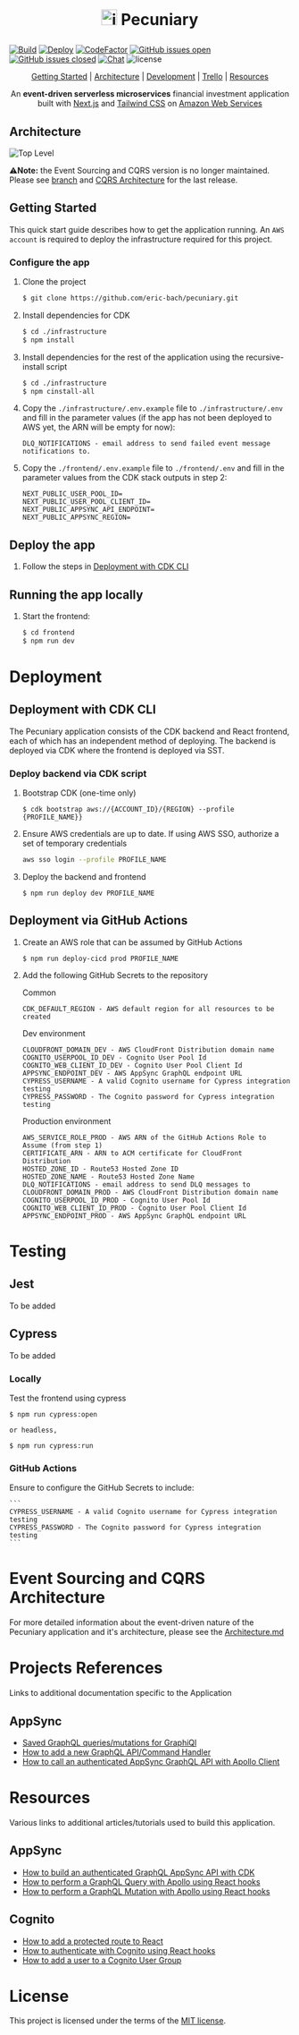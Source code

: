 <h1 align="center">
  <p align="center">
    <img src="references/diagrams/icon.png" height="28" width="28" alt="icon">
    Pecuniary
  </p>
</h1>

[![Build](https://github.com/eric-bach/pecuniary/actions/workflows/test.yml/badge.svg)](https://github.com/eric-bach/pecuniary/actions/workflows/test.yml)
[![Deploy](https://github.com/eric-bach/pecuniary/actions/workflows/deploy.yml/badge.svg)](https://github.com/eric-bach/pecuniary/actions/workflows/deploy.yml)
[![CodeFactor](https://www.codefactor.io/repository/github/eric-bach/pecuniary/badge)](https://www.codefactor.io/repository/github/eric-bach/pecuniary)
[![GitHub issues open](https://img.shields.io/github/issues/eric-bach/pecuniary.svg?maxAge=2592000)](https://github.com/eric-bach/pecuniary/issues?q=is%3Aopen+is%3Aissue) [![GitHub issues closed](https://img.shields.io/github/issues-closed-raw/eric-bach/pecuniary.svg?maxAge=2592000)](https://github.com/eric-bach/pecuniary/issues?q=is%3Aissue+is%3Aclosed)
[![Chat](https://img.shields.io/gitter/room/pecuniary/community)](https://gitter.im/pecuniary/community) ![license](https://img.shields.io/badge/license-MIT-blue.svg)

<p align="center">
  <a href="#getting-started">Getting Started</a> |
  <a href="ARCHITECTURE.md">Architecture</a> |
  <a href="#deployment">Development</a> |
  <a href="https://trello.com/b/7lA2gwTs/pecuniary">Trello</a> |
  <a href="#project-resources">Resources</a>
</p>

<p align="center">
  An <strong>event-driven serverless microservices</strong> financial investment application built with <a href="https://nextjs.org">Next.js</a> and <a href="https://tailwindcss.com">Tailwind CSS</a> on <a href="https://aws.amazon.com">Amazon Web Services</a>
</p>

## Architecture

![Top Level](references/diagrams/toplevel.jpg)

⚠️<strong>Note:</strong> the Event Sourcing and CQRS version is no longer maintained. Please see <a href="https://github.com/eric-bach/pecuniary/tree/cqrs-v1">branch</a> and <a href="https://github.com/eric-bach/pecuniary/blob/cqrs-v1/ARCHITECTURE.md">CQRS Architecture</a> for the last release.

## Getting Started

This quick start guide describes how to get the application running. An `AWS account` is required to deploy the infrastructure required for this project.

### Configure the app

1.  Clone the project

    ```bash
    $ git clone https://github.com/eric-bach/pecuniary.git
    ```

2.  Install dependencies for CDK

    ```bash
    $ cd ./infrastructure
    $ npm install
    ```

3.  Install dependencies for the rest of the application using the recursive-install script

    ```bash
    $ cd ./infrastructure
    $ npm cinstall-all
    ```

4.  Copy the `./infrastructure/.env.example` file to `./infrastructure/.env` and fill in the parameter values (if the app has not been deployed to AWS yet, the ARN will be empty for now):

    ```
    DLQ_NOTIFICATIONS - email address to send failed event message notifications to.
    ```

5.  Copy the `./frontend/.env.example` file to `./frontend/.env` and fill in the parameter values from the CDK stack outputs in step 2:

    ```
    NEXT_PUBLIC_USER_POOL_ID=
    NEXT_PUBLIC_USER_POOL_CLIENT_ID=
    NEXT_PUBLIC_APPSYNC_API_ENDPOINT=
    NEXT_PUBLIC_APPSYNC_REGION=
    ```

## Deploy the app

1.  Follow the steps in [Deployment with CDK CLI](#deployment-with-cdk-cli)

## Running the app locally

1.  Start the frontend:

    ```bash
    $ cd frontend
    $ npm run dev
    ```

# Deployment

## Deployment with CDK CLI

The Pecuniary application consists of the CDK backend and React frontend, each of which has an independent method of deploying. The backend is deployed via CDK where the frontend is deployed via SST.

### Deploy backend via CDK script

1. Bootstrap CDK (one-time only)

   ```
   $ cdk bootstrap aws://{ACCOUNT_ID}/{REGION} --profile {PROFILE_NAME}}
   ```

2. Ensure AWS credentials are up to date. If using AWS SSO, authorize a set of temporary credentials

   ```bash
   aws sso login --profile PROFILE_NAME
   ```

3. Deploy the backend and frontend

   ```
   $ npm run deploy dev PROFILE_NAME
   ```

## Deployment via GitHub Actions

1. Create an AWS role that can be assumed by GitHub Actions

   ```
   $ npm run deploy-cicd prod PROFILE_NAME
   ```

2. Add the following GitHub Secrets to the repository

   Common

   ```
   CDK_DEFAULT_REGION - AWS default region for all resources to be created
   ```

   Dev environment

   ```
   CLOUDFRONT_DOMAIN_DEV - AWS CloudFront Distribution domain name
   COGNITO_USERPOOL_ID_DEV - Cognito User Pool Id
   COGNITO_WEB_CLIENT_ID_DEV - Cognito User Pool Client Id
   APPSYNC_ENDPOINT_DEV - AWS AppSync GraphQL endpoint URL
   CYPRESS_USERNAME - A valid Cognito username for Cypress integration testing
   CYPRESS_PASSWORD - The Cognito password for Cypress integration testing
   ```

   Production environment

   ```
   AWS_SERVICE_ROLE_PROD - AWS ARN of the GitHub Actions Role to Assume (from step 1)
   CERTIFICATE_ARN - ARN to ACM certificate for CloudFront Distribution
   HOSTED_ZONE_ID - Route53 Hosted Zone ID
   HOSTED_ZONE_NAME - Route53 Hosted Zone Name
   DLQ_NOTIFICATIONS - email address to send DLQ messages to
   CLOUDFRONT_DOMAIN_PROD - AWS CloudFront Distribution domain name
   COGNITO_USERPOOL_ID_PROD - Cognito User Pool Id
   COGNITO_WEB_CLIENT_ID_PROD - Cognito User Pool Client Id
   APPSYNC_ENDPOINT_PROD - AWS AppSync GraphQL endpoint URL
   ```

# Testing

## Jest

To be added

## Cypress

To be added

### Locally

Test the frontend using cypress

```
$ npm run cypress:open

or headless,

$ npm run cypress:run
```

### GitHub Actions

Ensure to configure the GitHub Secrets to include:

    ```
    CYPRESS_USERNAME - A valid Cognito username for Cypress integration testing
    CYPRESS_PASSWORD - The Cognito password for Cypress integration testing
    ```

# Event Sourcing and CQRS Architecture

For more detailed information about the event-driven nature of the Pecuniary application and it's architecture, please see the [Architecture.md](ARCHITECTURE.md)

# Projects References

Links to additional documentation specific to the Application

## AppSync

- [Saved GraphQL queries/mutations for GraphiQl](docs/GraphQL.md)
- [How to add a new GraphQL API/Command Handler](docs/CommandHandler.md)
- [How to call an authenticated AppSync GraphQL API with Apollo Client](docs/ApolloClient.md)

# Resources

Various links to additional articles/tutorials used to build this application.

## AppSync

- [How to build an authenticated GraphQL AppSync API with CDK](https://github.com/dabit3/build-an-authenticated-api-with-cdk)
- [How to perform a GraphQL Query with Apollo using React hooks](https://www.yannisspyrou.com/querying-app-sync-using-react-hooks)
- [How to perform a GraphQL Mutation with Apollo using React hooks](https://www.qualityology.com/tech/connect-to-existing-aws-appsync-api-from-a-react-application/)

## Cognito

- [How to add a protected route to React](https://dev.to/olumidesamuel_/implementing-protected-route-and-authentication-in-react-js-3cl4)
- [How to authenticate with Cognito using React hooks](https://github.com/DevAscend/YT-AWS-Cognito-React-Tutorials)
- [How to add a user to a Cognito User Group](https://bobbyhadz.com/blog/aws-cognito-add-user-to-group)

# License

This project is licensed under the terms of the [MIT license](/LICENSE).
